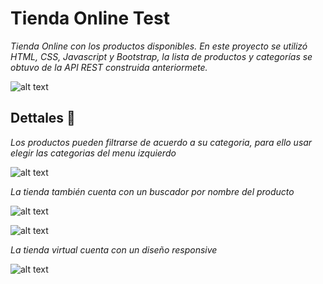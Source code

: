 # Tienda Online Test

_Tienda Online con los productos disponibles. En este proyecto se utilizó HTML, CSS, Javascript y Bootstrap, la lista de productos y categorías se obtuvo de la API REST construida anteriormete._

![alt text](https://i.imgur.com/nDRka2O.png)


## Dettales 🚀

_Los productos pueden filtrarse de acuerdo a su categoria, para ello usar elegir las categorias del menu izquierdo_

 ![alt text](https://i.imgur.com/oc6AJJf.png)


_La tienda también cuenta con un buscador por nombre del producto_

 ![alt text](https://i.imgur.com/9qSNByD.png)

 ![alt text](https://i.imgur.com/nHFw8cB.png)


_La tienda virtual cuenta con un diseño responsive_

 ![alt text](https://i.imgur.com/BYiRhPj.png)



